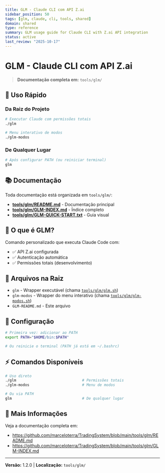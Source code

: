 ```yaml
---
title: GLM - Claude CLI com API Z.ai
sidebar_position: 50
tags: [glm, claude, cli, tools, shared]
domain: shared
type: reference
summary: GLM usage guide for Claude CLI with Z.ai API integration
status: active
last_review: "2025-10-17"
---
```


# GLM - Claude CLI com API Z.ai

> **Documentação completa em:** `tools/glm/`

## 🚀 Uso Rápido

### Da Raiz do Projeto

```bash
# Executar Claude com permissões totais
./glm

# Menu interativo de modos
./glm-modos
```

### De Qualquer Lugar

```bash
# Após configurar PATH (ou reiniciar terminal)
glm
```

## 📚 Documentação

Toda documentação está organizada em `tools/glm/`:

- **[tools/glm/README.md](https://github.com/marceloterra/TradingSystem/blob/main/tools/glm/README.md)** - Documentação principal
- **[tools/glm/GLM-INDEX.md](https://github.com/marceloterra/TradingSystem/blob/main/tools/glm/GLM-INDEX.md)** - Índice completo
- **[tools/glm/GLM-QUICK-START.txt](https://github.com/marceloterra/TradingSystem/blob/main/tools/glm/GLM-QUICK-START.txt)** - Guia visual

## 🎯 O que é GLM?

Comando personalizado que executa Claude Code com:
- ✅ API Z.ai configurada
- ✅ Autenticação automática
- ✅ Permissões totais (desenvolvimento)

## 📁 Arquivos na Raiz

- `glm` - Wrapper executável (chama [`tools/glm/glm.sh`](https://github.com/marceloterra/TradingSystem/blob/main/tools/glm/glm.sh))
- `glm-modos` - Wrapper do menu interativo (chama [`tools/glm/glm-modos.sh`](https://github.com/marceloterra/TradingSystem/blob/main/tools/glm/glm-modos.sh))
- `GLM-README.md` - Este arquivo

## 🔧 Configuração

```bash
# Primeira vez: adicionar ao PATH
export PATH="$HOME/bin:$PATH"

# Ou reinicie o terminal (PATH já está em ~/.bashrc)
```

## ⚡ Comandos Disponíveis

```bash
# Uso direto
./glm                              # Permissões totais
./glm-modos                        # Menu de modos

# Ou via PATH
glm                                # De qualquer lugar
```

## 📖 Mais Informações

Veja a documentação completa em:
- https://github.com/marceloterra/TradingSystem/blob/main/tools/glm/README.md
- https://github.com/marceloterra/TradingSystem/blob/main/tools/glm/GLM-INDEX.md

---

**Versão:** 1.2.0 | **Localização:** `tools/glm/`
